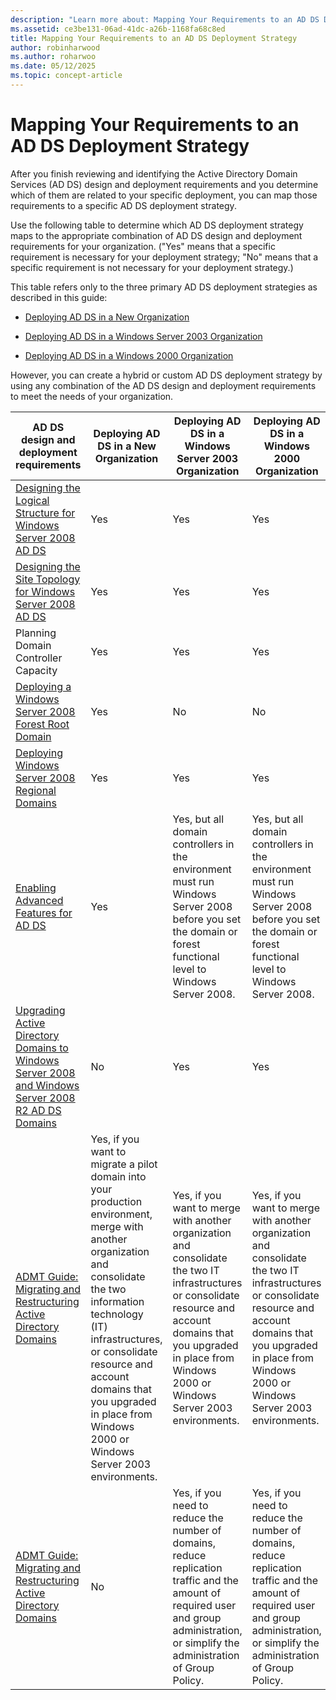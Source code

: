 ```yaml
---
description: "Learn more about: Mapping Your Requirements to an AD DS Deployment Strategy"
ms.assetid: ce3be131-06ad-41dc-a26b-1168fa68c8ed
title: Mapping Your Requirements to an AD DS Deployment Strategy
author: robinharwood
ms.author: roharwoo
ms.date: 05/12/2025
ms.topic: concept-article
---
```


# Mapping Your Requirements to an AD DS Deployment Strategy

After you finish reviewing and identifying the Active Directory Domain Services (AD DS) design and deployment requirements and you determine which of them are related to your specific deployment, you can map those requirements to a specific AD DS deployment strategy.

Use the following table to determine which AD DS deployment strategy maps to the appropriate combination of AD DS design and deployment requirements for your organization. ("Yes" means that a specific requirement is necessary for your deployment strategy; "No" means that a specific requirement is not necessary for your deployment strategy.)

This table refers only to the three primary AD DS deployment strategies as described in this guide:

-   [Deploying AD DS in a New Organization](../../ad-ds/plan/Deploying-AD-DS-in-a-New-Organization.md)

-   [Deploying AD DS in a Windows Server 2003 Organization](../../ad-ds/plan/Deploying-AD-DS-in-a-Windows-Server-2003-Organization.md)

-   [Deploying AD DS in a Windows 2000 Organization](../../ad-ds/plan/Deploying-AD-DS-in-a-Windows-2000-Organization.md)

However, you can create a hybrid or custom AD DS deployment strategy by using any combination of the AD DS design and deployment requirements to meet the needs of your organization.

| AD DS design and deployment requirements | Deploying AD DS in a New Organization | Deploying AD DS in a Windows Server 2003 Organization | Deploying AD DS in a Windows 2000 Organization |
| ---------------------------------------- | ------------------------------------- | ----------------------------------------------------- |----------------------------------------------- |
| [Designing the Logical Structure for Windows Server 2008 AD DS](/previous-versions/windows/it-pro/windows-server-2008-r2-and-2008/cc770806(v=ws.10)) | Yes | Yes | Yes |
| [Designing the Site Topology for Windows Server 2008 AD DS](Designing-the-Site-Topology.md) | Yes | Yes | Yes |
| Planning Domain Controller Capacity | Yes | Yes | Yes |
| [Deploying a Windows Server 2008 Forest Root Domain](/previous-versions/windows/it-pro/windows-server-2008-r2-and-2008/cc731174(v=ws.10)) | Yes | No | No |
| [Deploying Windows Server 2008 Regional Domains](/previous-versions/windows/it-pro/windows-server-2008-r2-and-2008/cc755118(v=ws.10)) | Yes | Yes | Yes |
| [Enabling Advanced Features for AD DS](../../ad-ds/plan/Enabling-Advanced-Features-for-AD-DS.md) | Yes |Yes, but all domain controllers in the environment must run Windows Server 2008 before you set the domain or forest functional level to  Windows Server 2008. | Yes, but all domain controllers in the environment must run  Windows Server 2008  before you set the domain or forest functional level to Windows Server 2008. |
| [Upgrading Active Directory Domains to Windows Server 2008 and Windows Server 2008 R2 AD DS Domains](/previous-versions/windows/it-pro/windows-server-2008-r2-and-2008/cc731188(v=ws.10)) | No | Yes | Yes |
| [ADMT Guide: Migrating and Restructuring Active Directory Domains](/previous-versions/windows/it-pro/windows-server-2008-r2-and-2008/cc974332(v=ws.10)) | Yes, if you want to migrate a pilot domain into your production environment, merge with another organization and consolidate the two information technology (IT) infrastructures, or consolidate resource and account domains that you upgraded in place from Windows 2000 or Windows Server 2003 environments. | Yes, if you want to merge with another organization and consolidate the two IT infrastructures or consolidate resource and account domains that you upgraded in place from Windows 2000 or Windows Server 2003 environments. | Yes, if you want to merge with another organization and consolidate the two IT infrastructures or consolidate resource and account domains that you upgraded in place from Windows 2000 or Windows Server 2003 environments. |
| [ADMT Guide: Migrating and Restructuring Active Directory Domains](/previous-versions/windows/it-pro/windows-server-2008-r2-and-2008/cc974332(v=ws.10)) | No | Yes, if you need to reduce the number of domains, reduce replication traffic and the amount of required user and group administration, or simplify the administration of Group Policy. | Yes, if you need to reduce the number of domains, reduce replication traffic and the amount of required user and group administration, or simplify the administration of Group Policy. |
